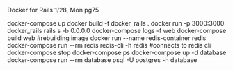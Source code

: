 Docker for Rails
1/28, Mon
pg75



docker-compose up
docker build -t docker_rails .
docker run -p 3000:3000 docker_rails rails s -b 0.0.0.0
docker-compose logs -f web
docker-compose build web #rebuilding image
docker run --name redis-container redis
docker-compose run --rm redis redis-cli -h redis #connects to redis cli 
docker-compose stop
docker-compose ps
docker-compose up -d database
docker-compose run --rm database psql -U postgres -h database
